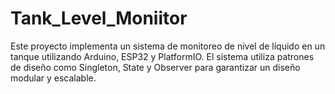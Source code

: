 # Tank_Level_Moniitor
Este proyecto implementa un sistema de monitoreo de nivel de líquido en un tanque utilizando Arduino, ESP32 y PlatformIO. El sistema utiliza patrones de diseño como Singleton, State y Observer para garantizar un diseño modular y escalable.
